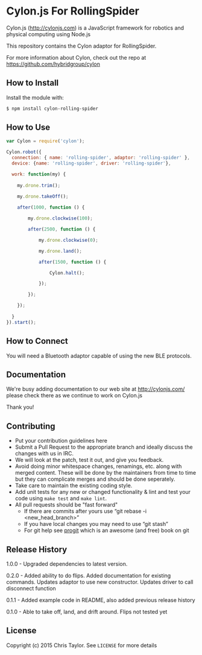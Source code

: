 # Cylon.js For RollingSpider
Cylon.js (http://cylonjs.com) is a JavaScript framework for robotics and
physical computing using Node.js

This repository contains the Cylon adaptor for RollingSpider.

For more information about Cylon, check out the repo at
https://github.com/hybridgroup/cylon
## How to Install
Install the module with:
``` bash
$ npm install cylon-rolling-spider
```
## How to Use
```javascript
var Cylon = require('cylon');

Cylon.robot({
  connection: { name: 'rolling-spider', adaptor: 'rolling-spider' },
  device: {name: 'rolling-spider', driver: 'rolling-spider'},

  work: function(my) {
    
    my.drone.trim();
    
	my.drone.takeOff();

	after(1000, function () {

		my.drone.clockwise(100);

		after(2500, function () {

			my.drone.clockwise(0);

			my.drone.land();

			after(1500, function () {

				Cylon.halt();

			});

		});

	});
    
  }
}).start();
```
## How to Connect
You will need a Bluetooth adaptor capable of using the new BLE protocols. 
## Documentation
We're busy adding documentation to our web site at http://cylonjs.com/ please check there as we continue to work on Cylon.js

Thank you!
## Contributing
* Put your contribution guidelines here
* Submit a Pull Request to the appropriate branch and ideally discuss the changes with us in IRC.
* We will look at the patch, test it out, and give you feedback.
* Avoid doing minor whitespace changes, renamings, etc. along with merged content. These will be done by the maintainers from time to time but they can complicate merges and should be done seperately.
* Take care to maintain the existing coding style.
* Add unit tests for any new or changed functionality & lint and test your code using `make test` and `make lint`.
* All pull requests should be "fast forward"
  * If there are commits after yours use “git rebase -i <new_head_branch>”
  * If you have local changes you may need to use “git stash”
  * For git help see [progit](http://git-scm.com/book) which is an awesome (and free) book on git
  
## Release History
1.0.0 - Upgraded dependencies to latest version. 

0.2.0 - Added ability to do flips. Added documentation for existing commands. Updates adaptor to use new constructor. Updates driver to call disconnect function

0.1.1 - Added example code in README, also added previous release history

0.1.0 - Able to take off, land, and drift around. Flips not tested yet
## License
Copyright (c) 2015 Chris Taylor. See `LICENSE` for more details
